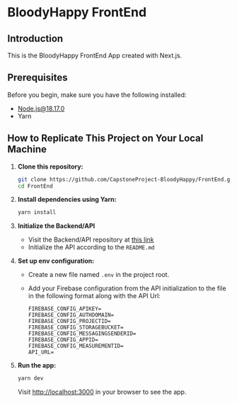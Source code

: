 # BloodyHappy FrontEnd

## Introduction

This is the BloodyHappy FrontEnd App created with Next.js.

## Prerequisites

Before you begin, make sure you have the following installed:

- Node.js@18.17.0
- Yarn

## How to Replicate This Project on Your Local Machine

1. **Clone this repository:**

    ```bash
    git clone https://github.com/CapstoneProject-BloodyHappy/FrontEnd.git
    cd FrontEnd
    ```

2. **Install dependencies using Yarn:**

    ```bash
    yarn install
    ```

3. **Initialize the Backend/API**

   - Visit the Backend/API repository at [this link](https://github.com/CapstoneProject-BloodyHappy/API)
   - Initialize the API according to the `README.md`

4. **Set up env configuration:**

    - Create a new file named `.env` in the project root.
    - Add your Firebase configuration from the API initialization to the file in the following format along with the API Url:

        ```env
        FIREBASE_CONFIG_APIKEY=
        FIREBASE_CONFIG_AUTHDOMAIN=
        FIREBASE_CONFIG_PROJECTID=
        FIREBASE_CONFIG_STORAGEBUCKET=
        FIREBASE_CONFIG_MESSAGINGSENDERID=
        FIREBASE_CONFIG_APPID=
        FIREBASE_CONFIG_MEASUREMENTID=
        API_URL=
        ```

5. **Run the app:**

    ```bash
    yarn dev
    ```

    Visit [http://localhost:3000](http://localhost:3000) in your browser to see the app.
